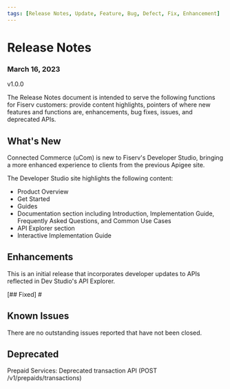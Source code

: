 ```yaml
---
tags: [Release Notes, Update, Feature, Bug, Defect, Fix, Enhancement]
---
```


# Release Notes

### March 16, 2023
v1.0.0

The Release Notes document is intended to serve the following functions for Fiserv customers: provide content highlights, pointers of where new features and functions are, enhancements, bug fixes, issues, and deprecated APIs.

## What's New

[Something new that was added or introduced like documents or services]: #
Connected Commerce (uCom) is new to Fiserv's Developer Studio, bringing a more enhanced experience to clients from the previous Apigee site.

The Developer Studio site highlights the following content:
* Product Overview
* Get Started
* Guides
* Documentation section including Introduction, Implementation Guide, Frequently Asked Questions, and Common Use Cases
* API Explorer section
* Interactive Implementation Guide

## Enhancements

[Description of an improvement or a change]: #

This is an initial release that incorporates developer updates to APIs reflected in Dev Studio's API Explorer.

[## Fixed] #

[GitHub issue that was fixed. Possible GitHub issue link]: #

[Defects fixed in this release include]: #

## Known Issues

[A persistent issue that's known and not fixed]: #

There are no outstanding issues reported that have not been closed.

## Deprecated

[An endpoint or a payload field regarded as obsolete and best avoided]: #

Prepaid Services: Deprecated transaction API (POST /v1/prepaids/transactions)
